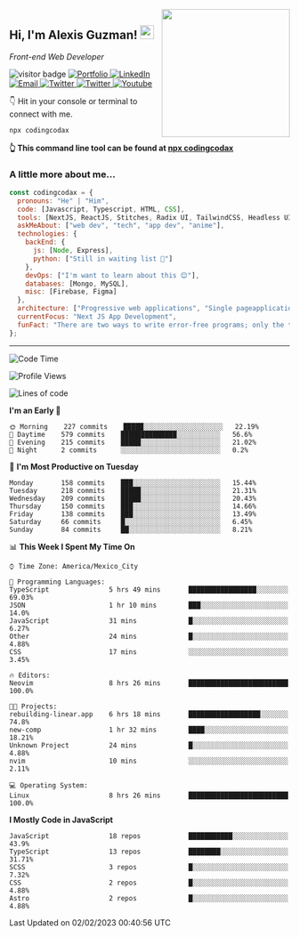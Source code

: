 <img align='right' src="https://media.giphy.com/media/M9gbBd9nbDrOTu1Mqx/giphy.gif" width="230">
<h2>Hi, I'm Alexis Guzman! <img src="https://media.giphy.com/media/hvRJCLFzcasrR4ia7z/giphy.gif" width="25px"></h2>
<p><em>Front-end Web Developer</em></p>

<p>
  <img src="https://visitor-badge.glitch.me/badge?page_id=a12989x.a12989x&left_color=black&right_color=gray" alt="visitor badge"/>
  <a href='https://www.codingcodax.dev/' target='_blank'>
    <img alt='Portfolio' src='https://img.shields.io/badge/Portfolio-black?logo=vercel&style=flat-square'>
  </a>
  <a href='https://linkedin.com/in/codingcodax/' target='_blank'>
    <img alt='LinkedIn' src='https://img.shields.io/badge/LinkedIn-black?logo=LinkedIn&style=flat-square'>
  </a>
  <a href='mailto:codingcodax@gmail.com' target='_blank'>
    <img alt='Email' src='https://img.shields.io/badge/Email-black?logo=Gmail&style=flat-square'>
  </a>
  <a href='https://twitter.com/codingcodax' target='_blank'>
    <img alt='Twitter' src='https://img.shields.io/badge/Twitter-black?logo=Twitter&style=flat-square'>
  </a>
  <a href='https://www.instagram.com/codingcodax/' target='_blank'>
    <img alt='Twitter' src='https://img.shields.io/badge/Instagram-black?logo=Instagram&style=flat-square'>
  </a>
  <a href='https://www.youtube.com/@codingcodax' target='_blank'>
    <img alt='Youtube' src='https://img.shields.io/badge/YouTube-black?logo=Youtube&style=flat-square'>
  </a>
</p>

👇 Hit in your console or terminal to connect with me.

```bash
npx codingcodax 
```
**👆 This command line tool can be found at [npx codingcodax](https://github.com/codingcodax/npx-codingcodax)**

<h3>A little more about me...</h3>

```javascript
const codingcodax = {
  pronouns: "He" | "Him",
  code: [Javascript, Typescript, HTML, CSS],
  tools: [NextJS, ReactJS, Stitches, Radix UI, TailwindCSS, Headless UI, Prisma],
  askMeAbout: ["web dev", "tech", "app dev", "anime"],
  technologies: {
    backEnd: {
      js: [Node, Express],
      python: ["Still in waiting list 🥲"]
    },
    devOps: ["I'm want to learn about this 😊"],
    databases: [Mongo, MySQL],
    misc: [Firebase, Figma]
  },
  architecture: ["Progressive web applications", "Single pageapplications"],
  currentFocus: "Next JS App Development",
  funFact: "There are two ways to write error-free programs; only the third one works"
};
```

---

<!--START_SECTION:waka-->
![Code Time](http://img.shields.io/badge/Code%20Time-1%2C096%20hrs%2042%20mins-blue)

![Profile Views](http://img.shields.io/badge/Profile%20Views-0-blue)

![Lines of code](https://img.shields.io/badge/From%20Hello%20World%20I%27ve%20Written-309%20Thousand%20lines%20of%20code-blue)

**I'm an Early 🐤** 

```text
🌞 Morning    227 commits    █████░░░░░░░░░░░░░░░░░░░░   22.19% 
🌆 Daytime    579 commits    ██████████████░░░░░░░░░░░   56.6% 
🌃 Evening    215 commits    █████░░░░░░░░░░░░░░░░░░░░   21.02% 
🌙 Night      2 commits      ░░░░░░░░░░░░░░░░░░░░░░░░░   0.2%

```
📅 **I'm Most Productive on Tuesday** 

```text
Monday       158 commits    ███░░░░░░░░░░░░░░░░░░░░░░   15.44% 
Tuesday      218 commits    █████░░░░░░░░░░░░░░░░░░░░   21.31% 
Wednesday    209 commits    █████░░░░░░░░░░░░░░░░░░░░   20.43% 
Thursday     150 commits    ███░░░░░░░░░░░░░░░░░░░░░░   14.66% 
Friday       138 commits    ███░░░░░░░░░░░░░░░░░░░░░░   13.49% 
Saturday     66 commits     █░░░░░░░░░░░░░░░░░░░░░░░░   6.45% 
Sunday       84 commits     ██░░░░░░░░░░░░░░░░░░░░░░░   8.21%

```


📊 **This Week I Spent My Time On** 

```text
⌚︎ Time Zone: America/Mexico_City

💬 Programming Languages: 
TypeScript               5 hrs 49 mins       █████████████████░░░░░░░░   69.03% 
JSON                     1 hr 10 mins        ███░░░░░░░░░░░░░░░░░░░░░░   14.0% 
JavaScript               31 mins             █░░░░░░░░░░░░░░░░░░░░░░░░   6.27% 
Other                    24 mins             █░░░░░░░░░░░░░░░░░░░░░░░░   4.88% 
CSS                      17 mins             ░░░░░░░░░░░░░░░░░░░░░░░░░   3.45%

🔥 Editors: 
Neovim                   8 hrs 26 mins       █████████████████████████   100.0%

🐱‍💻 Projects: 
rebuilding-linear.app    6 hrs 18 mins       ██████████████████░░░░░░░   74.8% 
new-comp                 1 hr 32 mins        ████░░░░░░░░░░░░░░░░░░░░░   18.21% 
Unknown Project          24 mins             █░░░░░░░░░░░░░░░░░░░░░░░░   4.88% 
nvim                     10 mins             ░░░░░░░░░░░░░░░░░░░░░░░░░   2.11%

💻 Operating System: 
Linux                    8 hrs 26 mins       █████████████████████████   100.0%

```

**I Mostly Code in JavaScript** 

```text
JavaScript               18 repos            ███████████░░░░░░░░░░░░░░   43.9% 
TypeScript               13 repos            ████████░░░░░░░░░░░░░░░░░   31.71% 
SCSS                     3 repos             █░░░░░░░░░░░░░░░░░░░░░░░░   7.32% 
CSS                      2 repos             █░░░░░░░░░░░░░░░░░░░░░░░░   4.88% 
Astro                    2 repos             █░░░░░░░░░░░░░░░░░░░░░░░░   4.88%

```



 Last Updated on 02/02/2023 00:40:56 UTC
<!--END_SECTION:waka-->
